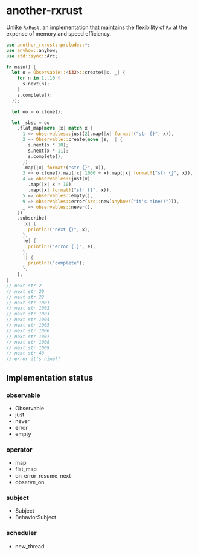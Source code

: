 # another-rxrust

Unlike `RxRust`, an implementation that maintains the flexibility of `Rx` at the expense of memory and speed efficiency.

```rust
use another_rxrust::prelude::*;
use anyhow::anyhow;
use std::sync::Arc;

fn main() {
  let o = Observable::<i32>::create(|s, _| {
    for n in 1..10 {
      s.next(n);
    }
    s.complete();
  });

  let oo = o.clone();

  let _sbsc = oo
    .flat_map(move |x| match x {
      1 => observables::just(2).map(|x| format!("str {}", x)),
      2 => Observable::create(move |s, _| {
        s.next(x * 10);
        s.next(x * 11);
        s.complete();
      })
      .map(|x| format!("str {}", x)),
      3 => o.clone().map(|x| 1000 + x).map(|x| format!("str {}", x)),
      4 => observables::just(x)
        .map(|x| x * 10)
        .map(|x| format!("str {}", x)),
      5 => observables::empty(),
      9 => observables::error(Arc::new(anyhow!("it's nine!!"))),
      _ => observables::never(),
    })
    .subscribe(
      |x| {
        println!("next {}", x);
      },
      |e| {
        println!("error {:}", e);
      },
      || {
        println!("complete");
      },
    );
}
// next str 2
// next str 20
// next str 22
// next str 1001
// next str 1002
// next str 1003
// next str 1004
// next str 1005
// next str 1006
// next str 1007
// next str 1008
// next str 1009
// next str 40
// error it's nine!!
```

## Implementation status

### observable

- Observable
- just
- never
- error
- empty

### operator

- map
- flat_map
- on_error_resume_next
- observe_on

### subject

- Subject
- BehaviorSubject

### scheduler

- new_thread

